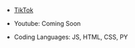 - [TikTok](https://www.tiktok.com/@theautiscoder?is_from_webapp=1&sender_device=pc)
- Youtube: Coming Soon

- Coding Languages: JS, HTML, CSS, PY
